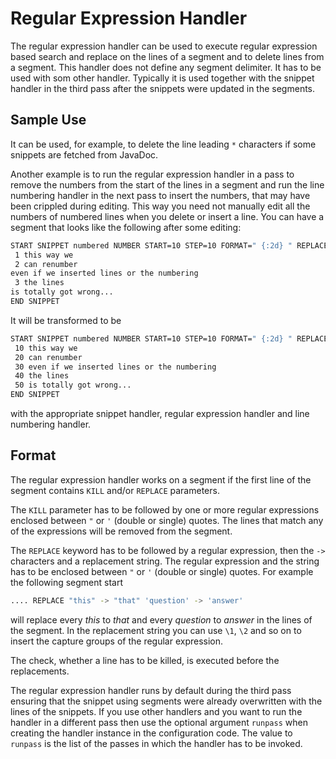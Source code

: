 # Regular Expression Handler

The regular expression handler can be used to execute regular expression based
search and replace on the lines of a segment and to delete lines from a segment.
This handler does not define any segment delimiter. It has to be used with
som other handler. Typically it is used together with the snippet handler in the
third pass after the snippets were updated in the segments.

## Sample Use

It can be used, for example, to delete the line leading ` * ` characters if some
snippets are fetched from JavaDoc.

Another example is to run the regular expression handler in a pass to remove the
numbers from the start of the lines in a segment and run the line numbering
handler in the next pass to insert the numbers, that may have been crippled 
during editing. This way you need not manually edit all the numbers of numbered
lines when you delete or insert a line. You can have a segment that looks like
the following after some editing:

```bash
START SNIPPET numbered NUMBER START=10 STEP=10 FORMAT=" {:2d} " REPLACE "^\s*\d+\s*" -> ""
 1 this way we
 2 can renumber
even if we inserted lines or the numbering
 3 the lines
is totally got wrong...
END SNIPPET
```

It will be transformed to be

```bash
START SNIPPET numbered NUMBER START=10 STEP=10 FORMAT=" {:2d} " REPLACE "^\s*\d+\s*" -> ""
 10 this way we
 20 can renumber
 30 even if we inserted lines or the numbering
 40 the lines
 50 is totally got wrong...
END SNIPPET
```

with the appropriate snippet handler, regular expression handler and line numbering handler.

## Format

The regular expression handler works on a segment if the first line of the
segment contains `KILL` and/or `REPLACE` parameters.

The `KILL` parameter has to be followed by one or more regular expressions enclosed
between `"` or `'` (double or single) quotes. The lines that match any of the expressions
will be removed from the segment.

The `REPLACE` keyword has to be followed by a regular expression, then the `->`
characters and a replacement string. The regular expression and the string
has to be enclosed between `"` or `'` (double or single) quotes. For example
the following segment start

```bash
.... REPLACE "this" -> "that" 'question' -> 'answer'
```

will replace every _this_ to _that_ and every _question_ to _answer_ in the lines
of the segment. In the replacement string you can use `\1`, `\2` and so on to
insert the capture groups of the regular expression.

The check, whether a line has to be killed, is executed before the replacements.

The regular expression handler runs by default during the third pass ensuring that the
snippet using segments were already overwritten with the lines of the snippets. If
you use other handlers and you want to run the handler in a different pass then
use the optional argument `runpass` when creating the handler instance in the
configuration code. The value to `runpass` is the list of the passes in which
the handler has to be invoked.